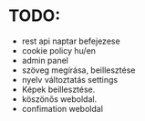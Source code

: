 # TODO:
* rest api naptar befejezese
* cookie policy hu/en
* admin panel
* szöveg megírása, beillesztése
* nyelv változtatás settings
* Képek beillesztése.
* köszönős weboldal. 
* confimation weboldal 


